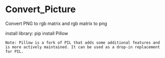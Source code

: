 # Convert_Picture
Convert PNG to rgb matrix     and   rgb matrix to png


install library: 
pip install Pillow
```
Note: Pillow is a fork of PIL that adds some additional features and is more actively maintained. It can be used as a drop-in replacement for PIL.

